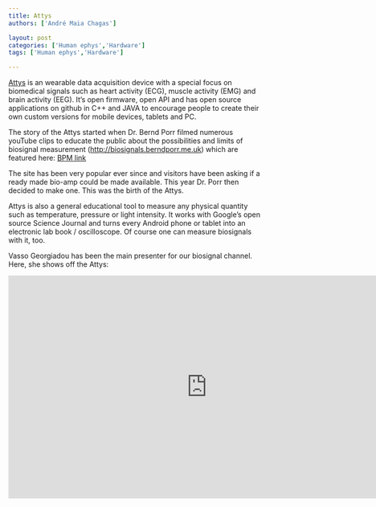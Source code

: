 ```yaml
---
title: Attys
authors: ['André Maia Chagas']

layout: post
categories: ['Human ephys','Hardware']
tags: ['Human ephys','Hardware']

---
```



[Attys](https://www.attys.tech/) is an wearable data acquisition device with a special focus on biomedical signals such as heart activity (ECG), muscle activity (EMG) and brain activity (EEG). It’s open firmware, open API and has open source applications on github in C++ and JAVA to encourage people to create their own custom versions for mobile devices, tablets and PC.

The story of the Attys started when Dr. Bernd Porr filmed numerous youTube clips to educate the public about the possibilities and limits of biosignal measurement (http://biosignals.berndporr.me.uk) which are featured here: [BPM link](http://openeuroscience.com/hardware-projects/human-electrophysiology/bio-signal/)

The site has been very popular ever since and visitors have been asking if a ready made bio-amp could be made available. This year Dr. Porr then decided to make one. This was the birth of the Attys.

Attys is also a general educational tool to measure any physical quantity such as temperature, pressure or light intensity. It works with Google’s open source Science Journal and turns every Android phone or tablet into an electronic lab book / oscilloscope. Of course one can measure biosignals with it, too.

Vasso Georgiadou has been the main presenter for our biosignal channel. Here, she shows off the Attys:

<iframe width="790" height="444" src="https://www.youtube.com/embed/TG5cRvgFEDA" frameborder="0" allow="accelerometer; autoplay; encrypted-media; gyroscope; picture-in-picture" allowfullscreen></iframe>

